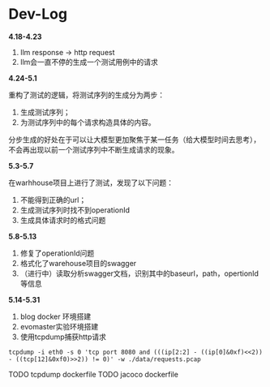 # Dev-Log

**4.18-4.23**

1. llm response -> http request
2. llm会一直不停的生成一个测试用例中的请求

**4.24-5.1**

重构了测试的逻辑，将测试序列的生成分为两步：

1. 生成测试序列；
2. 为测试序列中的每个请求构造具体的内容。

分步生成的好处在于可以让大模型更加聚焦于某一任务（给大模型时间去思考），不会再出现以前一个测试序列中不断生成请求的现象。

**5.3-5.7**

在warhhouse项目上进行了测试，发现了以下问题：

1. 不能得到正确的url；
2. 生成测试序列时找不到operationId
3. 生成具体请求时的格式问题

**5.8-5.13**
1. 修复了operationId问题
2. 格式化了warehouse项目的swagger
3. （进行中）读取分析swagger文档，识别其中的baseurl，path，opertionId等信息

**5.14-5.31**
1. blog docker 环境搭建
2. evomaster实验环境搭建
3. 使用tcpdump捕获http请求
```shell
tcpdump -i eth0 -s 0 'tcp port 8080 and (((ip[2:2] - ((ip[0]&0xf)<<2)) - ((tcp[12]&0xf0)>>2)) != 0)' -w ./data/requests.pcap
```

TODO tcpdump dockerfile
TODO jacoco dockerfile

